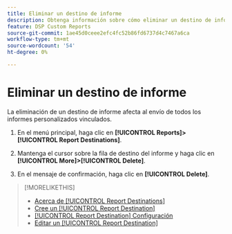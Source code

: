 ```yaml
---
title: Eliminar un destino de informe
description: Obtenga información sobre cómo eliminar un destino de informe.
feature: DSP Custom Reports
source-git-commit: 1ae45d0ceee2efc4fc52b86fd6737d4c7467a6ca
workflow-type: tm+mt
source-wordcount: '54'
ht-degree: 0%

---
```



# Eliminar un destino de informe

La eliminación de un destino de informe afecta al envío de todos los informes personalizados vinculados.

1. En el menú principal, haga clic en **[!UICONTROL Reports]>[!UICONTROL Report Destinations]**.

1. Mantenga el cursor sobre la fila de destino del informe y haga clic en **[!UICONTROL More]>[!UICONTROL Delete]**.

1. En el mensaje de confirmación, haga clic en **[!UICONTROL Delete]**.

>[!MORELIKETHIS]
>
>* [Acerca de [!UICONTROL Report Destinations]](/help/dsp/reports/report-destinations/report-destination-about.md)
>* [Cree un [!UICONTROL Report Destination]](/help/dsp/reports/report-destinations/report-destination-create.md)
>* [[!UICONTROL Report Destination] Configuración](/help/dsp/reports/report-destinations/report-destination-settings.md)
>* [Editar un [!UICONTROL Report Destination]](/help/dsp/reports/report-destinations/report-destination-edit.md)

